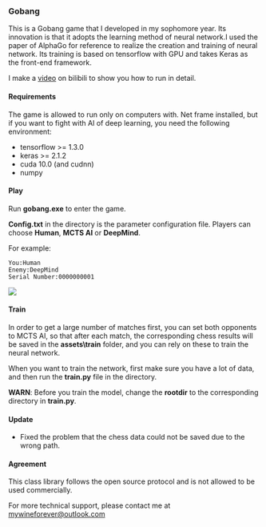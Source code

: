 ### Gobang

This is a Gobang game that I developed in my sophomore year. Its innovation is that it adopts the learning method of neural network.I used the paper of AlphaGo for reference to realize the creation and training of neural network. Its training is based on tensorflow with GPU and takes Keras as the front-end framework.

I make a [video](https://www.bilibili.com/video/av70540487) on bilibili to show you how to run in detail.

#### Requirements

The game is allowed to run only on computers with. Net frame installed, but if you want to fight with AI of deep learning, you need the following environment:

- tensorflow >= 1.3.0
- keras >= 2.1.2
- cuda 10.0 (and cudnn)
- numpy

#### Play

Run **gobang.exe** to enter the game. 

**Config.txt** in the directory is the parameter configuration file. Players can choose **Human**, **MCTS AI** or **DeepMind**.

For example:

```
You:Human
Enemy:DeepMind
Serial Number:0000000001
```

![](http://106.15.93.194/assets/gobang.png)

#### Train

In order to get a large number of matches first, you can set both opponents to MCTS AI, so that after each match, the corresponding chess results will be saved in the **assets\train** folder, and you can rely on these to train the neural network.

When you want to train the network, first make sure you have a lot of data, and then run the **train.py** file in the directory.

**WARN**: Before you train the model, change the **rootdir** to the corresponding directory in **train.py**.

#### Update

- Fixed the problem that the chess data could not be saved due to the wrong path.

#### Agreement

This class library follows the open source protocol and is not allowed to be used commercially.

For more technical support, please contact me at mywineforever@outlook.com